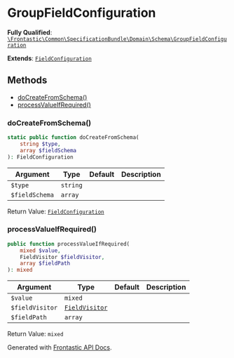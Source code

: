 #  GroupFieldConfiguration

**Fully Qualified**: [`\Frontastic\Common\SpecificationBundle\Domain\Schema\GroupFieldConfiguration`](../../../../../src/php/SpecificationBundle/Domain/Schema/GroupFieldConfiguration.php)

**Extends**: [`FieldConfiguration`](FieldConfiguration.md)

## Methods

* [doCreateFromSchema()](#docreatefromschema)
* [processValueIfRequired()](#processvalueifrequired)

### doCreateFromSchema()

```php
static public function doCreateFromSchema(
    string $type,
    array $fieldSchema
): FieldConfiguration
```

Argument|Type|Default|Description
--------|----|-------|-----------
`$type`|`string`||
`$fieldSchema`|`array`||

Return Value: [`FieldConfiguration`](FieldConfiguration.md)

### processValueIfRequired()

```php
public function processValueIfRequired(
    mixed $value,
    FieldVisitor $fieldVisitor,
    array $fieldPath
): mixed
```

Argument|Type|Default|Description
--------|----|-------|-----------
`$value`|`mixed`||
`$fieldVisitor`|[`FieldVisitor`](FieldVisitor.md)||
`$fieldPath`|`array`||

Return Value: `mixed`

Generated with [Frontastic API Docs](https://github.com/FrontasticGmbH/apidocs).
